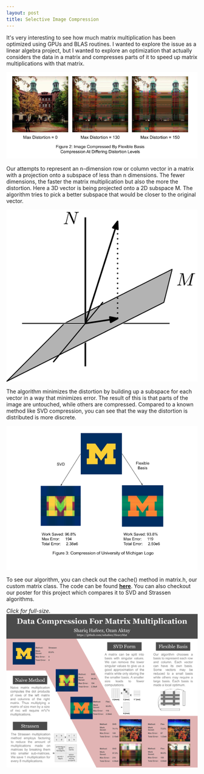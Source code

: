 ```yaml
---
layout: post
title: Selective Image Compression
---
```


It's very interesting to see how much matrix multiplication has been optimized using GPUs and BLAS routines. I wanted to explore the issue as a linear algebra project, but I wanted to explore an optimization that actually considers the data in a matrix and compresses parts of it to speed up matrix multiplications with that matrix.

![alt text](/assets/projects/CompressedArch.png)

<!--more-->

Our attempts to represent an n-dimension row or column vector in a matrix with a projection onto a subspace of less than n dimensions. The fewer dimensions, the faster the matrix multiplication but also the more the distortion. Here a 3D vector is being projected onto a  2D subspace M. The algorithm tries to pick a better subspace that would be closer to the original vector.

![alt text](/assets/projects/projectionOntoPlane.png)



The algorithm minimizes the distortion by building up a subspace for each vector in a way that minimizes error. The result of this is that parts of the image are untouched, while others are compressed. Compared to a known method like SVD compression, you can see that the way the distortion is distributed is more discrete.

![alt text](/assets/projects/CompressedM.png) 

To see our algorithm, you can check out the cache() method in matrix.h, our custom matrix class. The code can be found **[here](https://github.com/sshafeez/HeavyMat)**. 
You can also checkout our poster for this project which compares it to SVD and Strassen algorithms.


*Click for full-size.*
[![alt text](/assets/projects/HeavyMatPoster.png "Click For Full-Size")](https://raw.githubusercontent.com/sshafeez/sshafeez.github.io/master/assets/projects/HeavyMatPoster.png)  